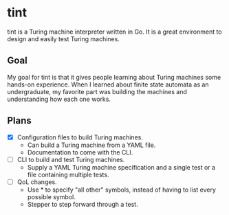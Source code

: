 # tint

tint is a Turing machine interpreter written in Go.
It is a great environment to design and easily test Turing machines.

## Goal

My goal for tint is that it gives people learning about Turing machines some hands-on experience.
When I learned about finite state automata as an undergraduate, my favorite part was building the machines and understanding how each one works.

## Plans

- [x] Configuration files to build Turing machines.
    - Can build a Turing machine from a YAML file.
    - Documentation to come with the CLI.
- [ ] CLI to build and test Turing machines.
    - Supply a YAML Turing machine specification and a single test or a file containing multiple tests.
- [ ] QoL changes.
    - Use \* to specify "all other" symbols, instead of having to list every possible symbol.
    - Stepper to step forward through a test.
